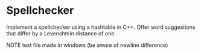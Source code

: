 # Spellchecker
Implement a spellchecker using a hashtable in C++. Offer word suggestions that differ by a Levenshtein distance of one.

NOTE text file made in windows (be aware of newline difference)
